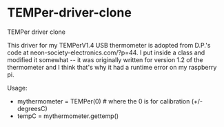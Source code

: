 # TEMPer-driver-clone
TEMPer driver clone

This driver for my TEMPerV1.4 USB thermometer is adopted from D.P.'s code at neon-society-electronics.com/?p=44.  I put inside a class and modified it somewhat -- it was originally written for version 1.2 of the thermometer and I think that's why it had a runtime error on my raspberry pi. 

Usage:
- mythermometer = TEMPer(0) # where the 0 is for calibration (+/- degreesC)
- tempC = mythermometer.gettemp()
